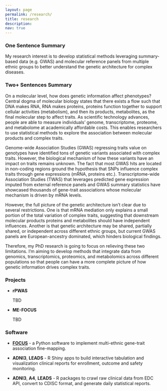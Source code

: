 ```yaml
---
layout: page
permalink: /research/
title: research
description:
nav: true
---
```


### **One Sentence Summary**

My research interest is to develop statistical methods leveraging summary-based data (e.g. GWAS) and molecular reference panels from multiple ethnic groups to better understand the genetic architecture for complex diseases.

### **Two+ Sentences Summary**

On a molecular level, how does genetic information affect phenotypes? Central dogma of molecular biology states that there exists a flow such that DNA makes RNA, RNA makes proteins, proteins function together to support cellular activities (metabolism), and then its products, metabolites, as the final molecular step to affect traits. As scientific technology advances, people are able to measure individuals’ genome, transcriptome, proteome, and metabolome at academically affordable costs. This enables researchers to use statistical methods to explore the association between molecular products and complex traits.

Genome-wide Association Studies (GWAS) regressing traits value on genotypes have identified tons of genetic variants associated with complex traits. However, the biological mechanism of how these variants have an impact on traits remains unknown. The fact that most GWAS hits are located in non-coding regions ground the hypothesis that SNPs influence complex traits through gene expressions (mRNA, proteins etc.). Transcriptome-wide Association Studies (TWAS) that leverages predicted gene expression imputed from external reference panels and GWAS summary statistics have showcased thousands of gene-trait associations whose molecular mechanism is driven by mRNA levels.

However, the full picture of the genetic architecture isn’t clear due to several restrictions. One is that mRNA mediation only explains a small portion of the total variation of complex traits, suggesting that downstream molecular products proteins and metabolites should have independent influences. Another is that genetic architecture may be shared, partially shared, or independent across different ethnic groups, but current GWAS panels are European-ancestry dominated, which hinders biological findings.

Therefore, my PhD research is going to focus on relieving these two limitations. I’m aiming to develop methods that integrate data from genomics, transcriptomics, proteomics, and metabolomics across different populations so that people can have a more complete picture of how genetic information drives complex traits.


### **Projects**

- **rPWAS**

  TBD

- **ME-FOCUS**

  TBD

### **Software**

- [**FOCUS**](https://github.com/mancusolab/focus) - a Python software to implement multi-ethnic gene-trait association fine-mapping.

- **ADNI3**, **LEADS** - R Shiny apps to build interactive tabulation and visualization clinical reports for enrollment, outcome and safety monitoring.

- **ADNI3**, **A4**, **LEADS** - R packages to crawl raw clinical data from EDC API, convert to CDISC format, and generate daily statistical reports.
